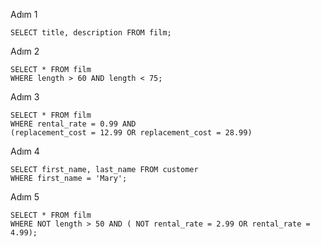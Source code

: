 Adım 1
```
SELECT title, description FROM film;
```

Adım 2
```
SELECT * FROM film
WHERE length > 60 AND length < 75;
```
Adım 3
```
SELECT * FROM film
WHERE rental_rate = 0.99 AND
(replacement_cost = 12.99 OR replacement_cost = 28.99)
```

Adım 4
```
SELECT first_name, last_name FROM customer
WHERE first_name = 'Mary';
```

Adım 5
```
SELECT * FROM film
WHERE NOT length > 50 AND ( NOT rental_rate = 2.99 OR rental_rate = 4.99);
```

